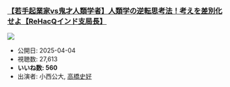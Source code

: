 ### [【若手起業家vs鬼才人類学者】人類学の逆転思考法！考えを差別化せよ【ReHacQインド支局長】](https://www.youtube.com/watch?v=pEPuR7OV6dc)
[![](https://img.youtube.com/vi/pEPuR7OV6dc/sddefault.jpg)](https://www.youtube.com/watch?v=pEPuR7OV6dc)
-   公開日: 2025-04-04
-   視聴数: 27,613
-   **いいね数: 560**
-   出演者: 小西公大, [高橋史好](/rehacq_fan/people/高橋史好 "wikilink")
